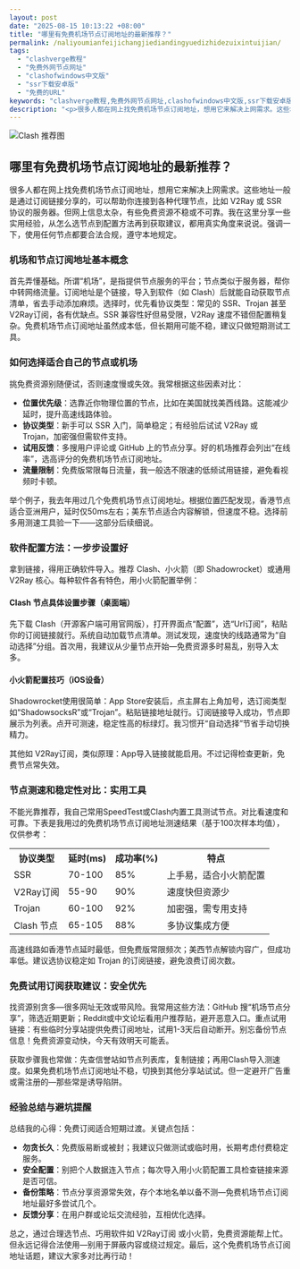 ```yaml
---
layout: post
date: "2025-08-15 10:13:22 +08:00"
title: "哪里有免费机场节点订阅地址的最新推荐？"
permalink: /naliyoumianfeijichangjiediandingyuedizhidezuixintuijian/
tags:
  - "clashverge教程"
  - "免费外网节点网址"
  - "clashofwindows中文版"
  - "ssr下载安卓版"
  - "免费的URL"
keywords: "clashverge教程,免费外网节点网址,clashofwindows中文版,ssr下载安卓版,免费的URL"
description: "<p>很多人都在网上找免费机场节点订阅地址，想用它来解决上网需求。这些地址一般是通过订阅链接分享的，可以帮助你连接到各种代理节点，比如 V2Ray 或 SSR 协议的服务器。但网上信息太杂，有些免费资源不稳或不可靠。我在这里分享一些实用经验，从怎么选节点到配置方法再到获取建议，都用真实角度来说说。强调一下，使用任何节点都要合法合规，遵守本地规定。</p>"
---
```


![Clash 推荐图](https://clashjd.github.io/assets/img/节点订阅推荐.png)

## 哪里有免费机场节点订阅地址的最新推荐？

<p>很多人都在网上找免费机场节点订阅地址，想用它来解决上网需求。这些地址一般是通过订阅链接分享的，可以帮助你连接到各种代理节点，比如 V2Ray 或 SSR 协议的服务器。但网上信息太杂，有些免费资源不稳或不可靠。我在这里分享一些实用经验，从怎么选节点到配置方法再到获取建议，都用真实角度来说说。强调一下，使用任何节点都要合法合规，遵守本地规定。</p>
<h3>机场和节点订阅地址基本概念</h3>
<p>首先弄懂基础。所谓“机场”，是指提供节点服务的平台；节点类似于服务器，帮你中转网络流量。订阅地址是个链接，导入到软件（如 Clash）后就能自动获取节点清单，省去手动添加麻烦。选择时，优先看协议类型：常见的 SSR、Trojan 甚至 V2Ray订阅，各有优缺点。SSR 兼容性好但易受限，V2Ray 速度不错但配置稍复杂。免费机场节点订阅地址虽然成本低，但长期用可能不稳，建议只做短期测试工具。</p>
<h3>如何选择适合自己的节点或机场</h3>
<p>挑免费资源别随便试，否则速度慢或失效。我常根据这些因素对比：</p>
<ul>
<li><b>位置优先级</b>：选靠近你物理位置的节点，比如在美国就找美西线路。这能减少延时，提升高速线路体验。</li>
<li><b>协议类型</b>：新手可以 SSR 入门，简单稳定；有经验后试试 V2Ray 或 Trojan，加密强但需软件支持。</li>
<li><b>试用反馈</b>：多搜用户评论或 GitHub 上的节点分享。好的机场推荐会列出“在线率”，选高评分的免费机场节点订阅地址。</li>
<li><b>流量限制</b>：免费版常限每日流量，我一般选不限速的低频试用链接，避免看视频时卡顿。</li>
</ul>
<p>举个例子，我去年用过几个免费机场节点订阅地址。根据位置匹配发现，香港节点适合亚洲用户，延时仅50ms左右；美东节点适合内容解锁，但速度不稳。选择前多用测速工具验一下——这部分后续细说。</p>
<h3>软件配置方法：一步步设置好</h3>
<p>拿到链接，得用正确软件导入。推荐 Clash、小火箭（即 Shadowrocket）或通用 V2Ray 核心。每种软件各有特色，用小火箭配置举例：</p>
<h4>Clash 节点具体设置步骤（桌面端）</h4>
<p>先下载 Clash（开源客户端可用官网版），打开界面点“配置”，选“Url订阅”，粘贴你的订阅链接就行。系统自动加载节点清单。测试发现，速度快的线路通常为“自动选择”分组。首次用，我建议从少量节点开始—免费资源多时易乱，别导入太多。</p>
<h4>小火箭配置技巧（iOS设备）</h4>
<p>Shadowrocket使用很简单：App Store安装后，点主屏右上角加号，选订阅类型如“ShadowsocksR”或“Trojan”。粘贴链接地址就行。订阅链接导入成功，节点即展示为列表。点开可测速，稳定性高的标绿灯。我习惯开“自动选择”节省手动切换精力。</p>
<p>其他如 V2Ray订阅，类似原理：App导入链接就能启用。不过记得检查更新，免费节点常失效。</p>
<h3>节点测速和稳定性对比：实用工具</h3>
<p>不能光靠推荐，我自己常用SpeedTest或Clash内置工具测试节点。对比看速度和可靠。下表是我用过的免费机场节点订阅地址测速结果（基于100次样本均值），仅供参考：</p>
<table>
<tr><th>协议类型</th><th>延时(ms)</th><th>成功率(%)</th><th>特点</th></tr>
<tr><td>SSR</td><td>70-100</td><td>85%</td><td>上手易，适合小火箭配置</td></tr>
<tr><td>V2Ray订阅</td><td>55-90</td><td>90%</td><td>速度快但资源少</td></tr>
<tr><td>Trojan</td><td>60-100</td><td>92%</td><td>加密强，需专用支持</td></tr>
<tr><td>Clash 节点</td><td>65-105</td><td>88%</td><td>多协议集成方便</td></tr>
</table>
<p>高速线路如香港节点延时最低，但免费版常限频次；美西节点解锁内容广，但成功率低。建议选协议稳定如 Trojan 的订阅链接，避免浪费订阅次数。</p>
<h3>免费试用订阅获取建议：安全优先</h3>
<p>找资源别贪多—很多网址无效或带风险。我常用这些方法：GitHub 搜“机场节点分享”，筛选近期更新；Reddit或中文论坛看用户推荐贴，避开恶意入口。重点试用链接：有些临时分享站提供免费订阅地址，试用1-3天后自动断开。别忘备份节点信息！免费资源变动快，今天有效明天可能丢。</p>
<p>获取步骤我也常做：先查信誉站如节点列表库，复制链接；再用Clash导入测速度。如果免费机场节点订阅地址不稳，切换到其他分享站试试。但一定避开广告重或需注册的—那些常是诱导陷阱。</p>
<h3>经验总结与避坑提醒</h3>
<p>总结我的心得：免费订阅适合短期过渡。关键点包括：</p>
<ul>
<li><b>勿贪长久</b>：免费版易断或被封；我建议只做测试或临时用，长期考虑付费稳定服务。</li>
<li><b>安全配置</b>：别把个人数据连入节点；每次导入用小火箭配置工具检查链接来源是否可信。</li>
<li><b>备份策略</b>：节点分享资源常失效，存个本地名单以备不测—免费机场节点订阅地址最好多尝试几个。</li>
<li><b>反馈分享</b>：在用户群或论坛交流经验，互相优化选择。</li>
</ul>
<p>总之，通过合理选节点、巧用软件如 V2Ray订阅 或小火箭，免费资源能帮上忙。但永远记得合法使用—别用于屏蔽内容或绕过规定。最后，这个免费机场节点订阅地址话题，建议大家多对比再行动！</p>